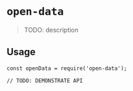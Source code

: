 # `open-data`

> TODO: description

## Usage

```
const openData = require('open-data');

// TODO: DEMONSTRATE API
```
